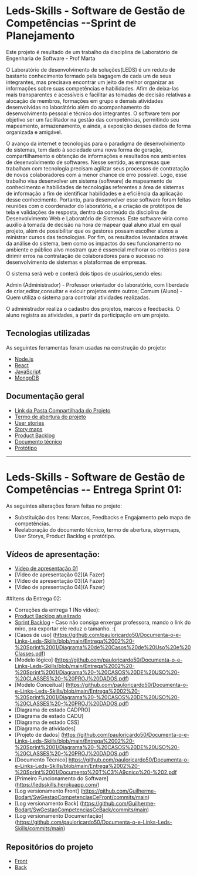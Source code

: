 # Leds-Skills -  Software de Gestão de Competências --Sprint de Planejamento 
Este projeto é resultado de um trabalho da disciplina de Laboratório de Engenharia de Software - Prof Marta 

O Laboratório de desenvolvimento de soluções(LEDS) é um reduto de bastante conhecimento formado pela bagagem de cada um de seus integrantes, mas precisava encontrar um jeito de melhor organizar as informações sobre suas competências e habilidades. Afim de deixa-las mais transparentes e acessíveis e facilitar as tomadas de decisão relativas a alocação de membros, formações em grupo e demais atividades desenvolvidas no laborátório além do acompanhamento do desenvolvimento pessoal e técnico dos integrantes. O software tem por objetivo ser um facilitador na gestão das competências, permitindo seu mapeamento, armazenamento, e ainda, a exposição desses dados de forma organizada e amigável.

O avanço da internet e tecnologias para o paradigma de desenvolvimento de sistemas, tem dado à sociedade uma nova forma de geração, compartilhamento e obtenção de informações e resultados nos ambientes de desenvolvimento de softwares. Nesse sentido, as empresas que trabalham com tecnologia precisam agilizar seus processos de contratação de novos colaboradores com a menor chance de erro possível. Logo, esse trabalho visa desenvolver um sistema (software) de mapeamento de conhecimento e habilidades de tecnologias referentes a área de sistemas de informação a fim de identificar habilidades e a eficiência da aplicação desse conhecimento. Portanto, para desenvolver esse software foram feitas reuniões com o coordenador do laboratório, e a criação de protótipos de tela e validações de resposta, dentro da conteúdo da disciplina de Desenvolvimento Web e Laboratório de Sistemas. Este software viria como auxílio à tomada de decisão na hora de mapear qual aluno atual em qual projeto, além de possibilitar que os gestores possam escolher alunos a ministrar cursos das tecnologias. Por fim, os resultados levantados através da análise do sistema, bem como os impactos do seu funcionamento no ambiente e público alvo mostram que é essencial  melhorar os critérios para dirimir erros na contratação de colaboradores para o sucesso no desenvolvimento de sistemas e plataformas de empresas.

O sistema será web e conterá dois tipos de usuários,sendo eles:

Admin (Administrador) - Professor orientador do laboratório, com liberdade de criar,editar,consultar e exlcuir projetos entre outros;
Comum (Aluno) - Quem utiliza o sistema para controlar atividades realizadas. 

O administrador realiza o cadastro dos projetos, marcos e feedbacks. O aluno registra as atividades, a partir da participação em um projeto.


## Tecnologias utilizadas

As seguintes ferramentas foram usadas na construção do projeto:

- [Node.js](https://nodejs.org/en/)
- [React](https://pt-br.reactjs.org/)
- [JavaScript](https://www.javascript.com/)
- [MongoDB](https://www.mongodb.com/)
 

## Documentação geral 

* [Link da Pasta Compartilhada do Projeto](https://drive.google.com/drive/folders/1sG-HB2w6GsRRYT3xi_5-P6gyDoZUQ_Qh?usp=sharing)
* [Termo de abertura do projeto](https://drive.google.com/file/d/17Sa_L5hD-TSVHMCo6xmxw8gp9mYPfyw2/view?usp=sharing)
* [User stories](https://drive.google.com/file/d/1T3RfMpWDyLLN5hZVLa9xvBCMLmNK_plD/view?usp=sharing) 
* [Story maps](https://github.com/pauloricardo50/Documenta-o-e-Links-Leds-Skills/blob/main/Story%20Maps%20-%20Leds%20Skills.pdf)
* [Product Backlog](https://trello.com/b/HZuN7nHJ/ls-product-backlog)
* [Documento técnico](https://drive.google.com/file/d/1jwKc2_Szu3Ao2JJRhFNjDntSOwAmX2TM/view?usp=sharing) 
* [Protótipo](https://drive.google.com/file/d/1z_Soczpai5Yo40PhaLzFdLTvDFkd0Rdl/view?usp=sharing)


------------------------------------------------------------------------------------------------------------------------------------------------

# Leds-Skills -  Software de Gestão de Competências -- Entrega Sprint 01:

As seguintes alterações foram feitas no projeto: 
- Substituição dos Itens: Marcos, Feedbacks e Engajamento pelo mapa de competências. 
- Reelaboração do documento técnico, termo de abertura, stoyrmaps, User Storys, Product Backlog e protótipo. 

## Vídeos de apresentação: 
* [Video de apresentação 01](https://youtu.be/yBjeFwVg5vk)
* [Video de apresentação 02](A Fazer)
* [Video de apresentação 03](A Fazer)
* [Video de apresentação 04](A Fazer)

##Itens da Entrega 02:
* Correções da entrega 1 (No vídeo): 
* [Product Backlog atualizado](https://github.com/pauloricardo50/Documenta-o-e-Links-Leds-Skills/blob/main/Entrega%2002%20-%20Sprint%2001/PBATT.PNG)
* [Sprint Backlog](https://github.com/pauloricardo50/Documenta-o-e-Links-Leds-Skills/blob/main/Entrega%2002%20-%20Sprint%2001/Sprint%20Backlog3.pdf) - Caso não consiga enxergar professora, mando o link do miro, pra exportar ele reduz o tamanho. :( 
* [Casos de uso] (https://github.com/pauloricardo50/Documenta-o-e-Links-Leds-Skills/blob/main/Entrega%2002%20-%20Sprint%2001/Diagrama%20de%20Casos%20de%20Uso%20e%20Classes.pdf)
* [Modelo lógico] (https://github.com/pauloricardo50/Documenta-o-e-Links-Leds-Skills/blob/main/Entrega%2002%20-%20Sprint%2001/Diagrama%20-%20CASOS%20DE%20USO%20-%20CLASSES%20-%20PROJ%20DADOS.pdf)
* [Modelo Conceitual] (https://github.com/pauloricardo50/Documenta-o-e-Links-Leds-Skills/blob/main/Entrega%2002%20-%20Sprint%2001/Diagrama%20-%20CASOS%20DE%20USO%20-%20CLASSES%20-%20PROJ%20DADOS.pdf)
* [Diagrama de estado CADPRO]
* [Diagrama de estado CADU]
* [Diagrama de estado CSS]
* [Diagrama de atividades]
* [Projeto de dados] (https://github.com/pauloricardo50/Documenta-o-e-Links-Leds-Skills/blob/main/Entrega%2002%20-%20Sprint%2001/Diagrama%20-%20CASOS%20DE%20USO%20-%20CLASSES%20-%20PROJ%20DADOS.pdf)
* [Documento Técnico] https://github.com/pauloricardo50/Documenta-o-e-Links-Leds-Skills/blob/main/Entrega%2002%20-%20Sprint%2001/Documento%20T%C3%A9cnico%20-%202.pdf
* [Primeiro Funcionamento do Software] (https://ledsskills.herokuapp.com/)
* [Log versionamento Front] (https://github.com/Guilherme-Bodart/SwGestaoCompetenciasCeFront/commits/main)
* [Log versionamento Back] (https://github.com/Guilherme-Bodart/SwGestaoCompetenciasCeBack/commits/main)
* [Log versionamento Documentação] (https://github.com/pauloricardo50/Documenta-o-e-Links-Leds-Skills/commits/main)

## Repositórios do projeto

* [Front](https://github.com/Guilherme-Bodart/SwGestaoCompetenciasCeFront)
* [Back](https://github.com/Guilherme-Bodart/SwGestaoCompetenciasCeBack) 
